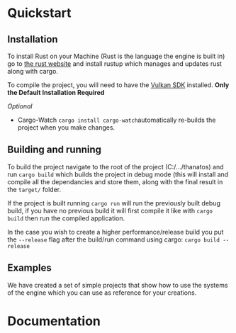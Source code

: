 # Quickstart
## Installation

To install Rust on your Machine (Rust is the language the engine is built in) go to [the rust website](https://www.rust-lang.org/learn/get-started) and install rustup which manages and updates rust along with cargo.  

To compile the project, you will need to have the [Vulkan SDK](https://vulkan.lunarg.com/sdk) installed. **Only the Default Installation Required**

_Optional_ 
- Cargo-Watch `cargo install cargo-watch`automatically re-builds the project when you make changes.

## Building and running

To build the project navigate to the root of the project (C:/.../thanatos) and run `cargo build` which builds the project in debug mode (this will install and compile all the dependancies and store them, along with the final result in the `target/` folder.

If the project is built running `cargo run` will run the previously built debug build, if you have no previous build it will first compile it like with `cargo build` then run the compiled application.

In the case you wish to create a higher performance/release build you put the `--release` flag after the build/run command using cargo: `cargo build --release`

## Examples
We have created a set of simple projects that show how to use the systems of the engine which you can use as reference for your creations.




# Documentation
